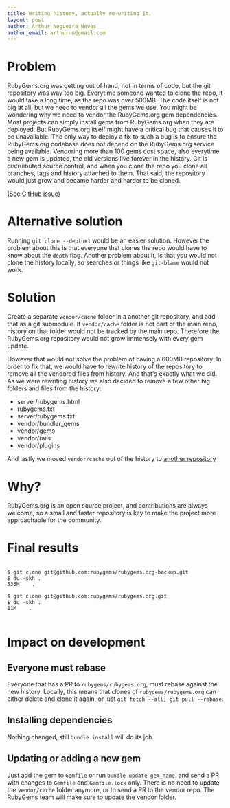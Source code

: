 ```yaml
---
title: Writing history, actually re-writing it.
layout: post
author: Arthur Nogueira Neves
author_email: arthurnn@gmail.com
---
```


# Problem
RubyGems.org was getting out of hand, not in terms of code, but the git repository was way too big. Everytime someone wanted to clone the repo, it would take a long time, as the repo was over 500MB. The code itself is not big at all, but we need to vendor all the gems we use.
You might be wondering why we need to vendor the RubyGems.org gem dependencies. Most projects can simply install gems from RubyGems.org when they are deployed. But RubyGems.org itself might have a critical bug that causes it to be unavailable. The only way to deploy a fix to such a bug is to ensure the RubyGems.org codebase does not depend on the RubyGems.org service being available.
Vendoring more than 100 gems cost space, also everytime a new gem is updated, the old versions live forever in the history. Git is distruibuted source control, and when you clone the repo you clone all branches, tags and history attached to them. That said, the repository would just grow and became harder and harder to be cloned.

([See GitHub issue](https://github.com/rubygems/rubygems.org/issues/610))

# Alternative solution
Running `git clone --depth=1` would be an easier solution. However the problem about this is that everyone that clones the repo would have to know about the `depth` flag. Another problem about it, is that you would not clone the history locally, so searches or things like `git-blame` would not work.

# Solution
Create a separate `vendor/cache` folder in a another git repository, and add that as a git submodule. If `vendor/cache` folder is not part of the main repo, history on that folder would not be tracked by the main repo. Therefore the RubyGems.org repository would not grow immensely with every gem update.

However that would not solve the problem of having a 600MB repository. In order to fix that, we would have to rewrite history of the repository to remove all the vendored files from history. And that's exactly what we did. As we were rewriting history we also decided to remove a few other big folders and files from the history:

* server/rubygems.html
* rubygems.txt
* server/rubygems.txt
* vendor/bundler_gems
* vendor/gems
* vendor/rails
* vendor/plugins

And lastly we moved `vendor/cache` out of the history to [another repository](https://github.com/rubygems/rubygems.org-vendor)

# Why?
RubyGems.org is an open source project, and contributions are always welcome, so a small and faster repository is key to make the project more approachable for the community.

# Final results
<pre>
<code class="bash">
$ git clone git@github.com:rubygems/rubygems.org-backup.git
$ du -skh .
536M    .

$ git clone git@github.com:rubygems/rubygems.org.git
$ du -skh .
11M    .
</code>
</pre>

# Impact on development

## Everyone must rebase
Everyone that has a PR to `rubygems/rubygems.org`, must rebase against the new history. Locally, this means that clones of `rubygems/rubygems.org` can either delete and clone it again, or just `git fetch --all; git pull --rebase`.

## Installing dependencies
Nothing changed, still `bundle install` will do its job.

## Updating or adding a new gem
Just add the gem to `Gemfile` or run `bundle update gem_name`, and send a PR with changes to `Gemfile` and `Gemfile.lock` only. There is no need to update the `vendor/cache` folder anymore, or to send a PR to the vendor repo. The RubyGems team will make sure to update the vendor folder.
